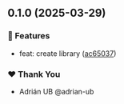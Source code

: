 ## 0.1.0 (2025-03-29)

### 🚀 Features

- feat: create library ([ac65037](https://github.com/adrian-ub/ngxi/commit/ac65037))

### ❤️ Thank You

- Adrián UB @adrian-ub